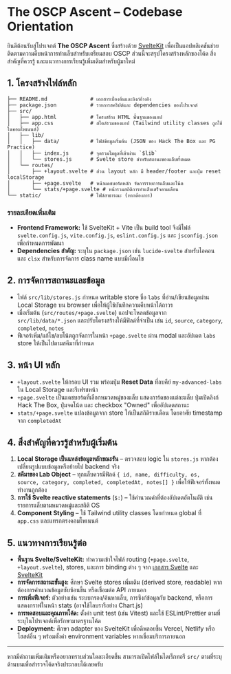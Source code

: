 # The OSCP Ascent – Codebase Orientation

ยินดีต้อนรับสู่โปรเจกต์ **The OSCP Ascent** ซึ่งสร้างด้วย [SvelteKit](https://kit.svelte.dev/) เพื่อเป็นแอปพลิเคชันช่วยติดตามความคืบหน้าการทำแล็บสำหรับเตรียมสอบ OSCP ส่วนนี้จะสรุปโครงสร้างหลักของโค้ด สิ่งสำคัญที่ควรรู้ และแนวทางการเรียนรู้เพิ่มเติมสำหรับผู้มาใหม่

## 1. โครงสร้างไฟล์หลัก

```
├── README.md              # เอกสารเบื้องต้นและลิงก์อ้างอิง
├── package.json           # รายการสคริปต์และ dependencies ของโปรเจกต์
├── src/
│   ├── app.html           # โครงสร้าง HTML พื้นฐานของแอป
│   ├── app.css            # สไตล์รวมของแอป (Tailwind utility classes ถูกใช้ในคอมโพเนนต์)
│   ├── lib/
│   │   ├── data/          # ไฟล์ข้อมูลเริ่มต้น (JSON ของ Hack The Box และ PG Practice)
│   │   ├── index.js       # จุดรวมโมดูลที่เข้าผ่าน `$lib`
│   │   └── stores.js      # Svelte store สำหรับสถานะของแล็บทั้งหมด
│   └── routes/
│       ├── +layout.svelte # ส่วน layout หลัก มี header/footer และปุ่ม reset localStorage
│       ├── +page.svelte   # หน้าแดชบอร์ดหลัก จัดการรายการแล็บและโน้ต
│       └── stats/+page.svelte # หน้ารวมสถิติการทำแล็บเสร็จตามเดือน
└── static/                # ไฟล์สาธารณะ (หากต้องการ)
```

### รายละเอียดเพิ่มเติม

- **Frontend Framework:** ใช้ SvelteKit + Vite เป็น build tool จึงมีไฟล์ `svelte.config.js`, `vite.config.js`, `eslint.config.js` และ `jsconfig.json` เพื่อกำหนดการพัฒนา
- **Dependencies สำคัญ:** ระบุใน `package.json` เช่น `lucide-svelte` สำหรับไอคอน และ `clsx` สำหรับการจัดการ class name แบบมีเงื่อนไข

## 2. การจัดการสถานะและข้อมูล

- ไฟล์ `src/lib/stores.js` กำหนด writable store ชื่อ `labs` ที่อ่าน/เขียนข้อมูลผ่าน Local Storage บน browser เพื่อให้ผู้ใช้บันทึกความคืบหน้าได้ถาวร
- เมื่อเริ่มต้น (`src/routes/+page.svelte`) แอปจะโหลดข้อมูลจาก `src/lib/data/*.json` และปรับโครงสร้างให้มีฟิลด์ที่จำเป็น เช่น `id`, `source`, `category`, `completed`, `notes`
- ฟีเจอร์เพิ่ม/แก้ไข/ลบโน้ตถูกจัดการในหน้า `+page.svelte` ผ่าน modal และอัปเดต `labs` store ให้เป็นไปตามสคีมาที่กำหนด

## 3. หน้า UI หลัก

- `+layout.svelte` ให้กรอบ UI รวม พร้อมปุ่ม **Reset Data** ที่ลบคีย์ `my-advanced-labs` ใน Local Storage และรีเฟรชหน้า
- `+page.svelte` เป็นแดชบอร์ดที่เลือกหมวดหมู่ของแล็บ แสดงการ์ดของแต่ละแล็บ ปุ่มเปิดลิงก์ Hack The Box, ปุ่มจดโน้ต และ checkbox "Owned" เพื่ออัปเดตสถานะ
- `stats/+page.svelte` แปลงข้อมูลจาก store ให้เป็นสถิติรายเดือน โดยอาศัย timestamp จาก `completedAt`

## 4. สิ่งสำคัญที่ควรรู้สำหรับผู้เริ่มต้น

1. **Local Storage เป็นแหล่งข้อมูลหลักขณะรัน** – ตรวจสอบ logic ใน `stores.js` หากต้องเปลี่ยนรูปแบบข้อมูลหรือย้ายไป backend จริง
2. **สคีมาของ Lab Object** – ทุกแล็บควรมีฟิลด์ `{ id, name, difficulty, os, source, category, completed, completedAt, notes[] }` เพื่อให้ฟีเจอร์ทั้งหมดทำงานถูกต้อง
3. **การใช้ Svelte reactive statements** (`$:`) – ใช้คำนวณค่าที่ต้องอัปเดตอัตโนมัติ เช่น รายการแล็บตามหมวดหมู่และสถิติ OS
4. **Component Styling** – ใช้ Tailwind utility classes โดยกำหนด global ที่ `app.css` และแทรกตรงคอมโพเนนต์

## 5. แนวทางการเรียนรู้ต่อ

- **พื้นฐาน Svelte/SvelteKit:** ทำความเข้าใจไฟล์ routing (`+page.svelte`, `+layout.svelte`), stores, และการ binding ต่าง ๆ จาก [เอกสาร Svelte](https://svelte.dev/docs) และ [SvelteKit](https://kit.svelte.dev/docs)
- **การจัดการสถานะขั้นสูง:** ศึกษา Svelte stores เพิ่มเติม (derived store, readable) หากต้องการคำนวณข้อมูลซับซ้อนขึ้น หรือเชื่อมต่อ API ภายนอก
- **การเพิ่มฟีเจอร์:** ตัวอย่างเช่น ระบบกรอง/ค้นหาแล็บ, การซิงก์ข้อมูลกับ backend, หรือการแสดงกราฟในหน้า stats (อาจใช้ไลบรารีอย่าง Chart.js)
- **การทดสอบและคุณภาพโค้ด:** ตั้งค่า unit test (เช่น Vitest) และใช้ ESLint/Prettier ตามที่ระบุในโปรเจกต์เพื่อรักษามาตรฐานโค้ด
- **Deployment:** ศึกษา adapter ของ SvelteKit เพื่อดีพลอยขึ้น Vercel, Netlify หรือโฮสต์อื่น ๆ พร้อมตั้งค่า environment variables หากเชื่อมบริการภายนอก

---

หากมีคำถามเพิ่มเติมหรืออยากทราบส่วนใดละเอียดขึ้น สามารถเปิดไฟล์ในไดเร็กทอรี `src/` ตามที่ระบุด้านบนเพื่อสำรวจโค้ดจริงประกอบได้เลยครับ
